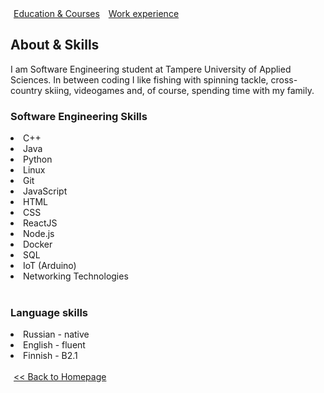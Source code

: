 <html>
    <head>
        <meta charset="UTF-8">
        <style>
            a {
                margin: 5px;
            }
        </style>
    </head>
    <body>
        <a href="./education.html">Education & Courses</a>
        <a href="./experience.html">Work experience</a>
        <br/>
        <h2>About & Skills</h2>
        <p>
            I am Software Engineering student at Tampere University of Applied Sciences.
            In between coding I like fishing with spinning tackle, cross-country skiing, videogames and, of course, spending time with my family.
        </p>
        <h3>Software Engineering Skills</h3>
            <li>C++</li>
            <li>Java</li>
            <li>Python</li>
            <li>Linux</li>
            <li>Git</li>
            <li>JavaScript</li>
            <li>HTML</li>
            <li>CSS</li>
            <li>ReactJS</li>
            <li>Node.js</li>
            <li>Docker</li>
            <li>SQL</li>
            <li>IoT (Arduino)</li>
            <li>Networking Technologies</li>
        <br/>
        <h3>Language skills</h3>
            <li>Russian - native</li>
            <li>English - fluent</li>
            <li>Finnish - B2.1</li>
        <br/>
        <a href="https://lozhkiniurii.github.io"><< Back to Homepage</a>
    </body>
</html>
